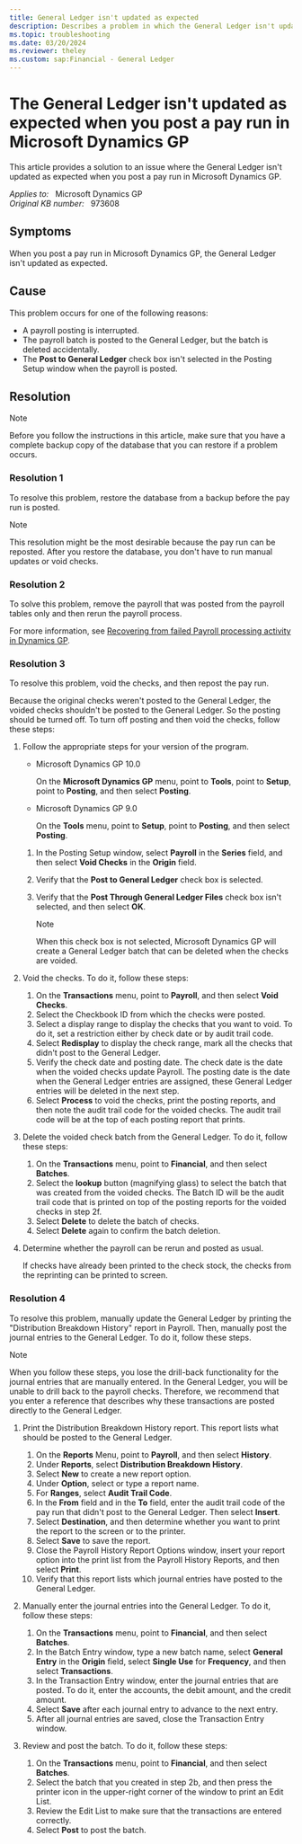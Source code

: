 ```yaml
---
title: General Ledger isn't updated as expected
description: Describes a problem in which the General Ledger isn't updated as expected when you post a pay run in Microsoft Dynamics GP. Provides a resolution.
ms.topic: troubleshooting
ms.date: 03/20/2024
ms.reviewer: theley
ms.custom: sap:Financial - General Ledger
---
```

# The General Ledger isn't updated as expected when you post a pay run in Microsoft Dynamics GP

This article provides a solution to an issue where the General Ledger isn't updated as expected when you post a pay run in Microsoft Dynamics GP.

_Applies to:_ &nbsp; Microsoft Dynamics GP  
_Original KB number:_ &nbsp; 973608

## Symptoms

When you post a pay run in Microsoft Dynamics GP, the General Ledger isn't updated as expected.

## Cause

This problem occurs for one of the following reasons:

- A payroll posting is interrupted.
- The payroll batch is posted to the General Ledger, but the batch is deleted accidentally.
- The **Post to General Ledger** check box isn't selected in the Posting Setup window when the payroll is posted.

## Resolution

> [!NOTE]
> Before you follow the instructions in this article, make sure that you have a complete backup copy of the database that you can restore if a problem occurs.  

### Resolution 1

To resolve this problem, restore the database from a backup before the pay run is posted.

> [!NOTE]
> This resolution might be the most desirable because the pay run can be reposted. After you restore the database, you don't have to run manual updates or void checks.

### Resolution 2

To solve this problem, remove the payroll that was posted from the payroll tables only and then rerun the payroll process.

For more information, see [Recovering from failed Payroll processing activity in Dynamics GP](https://community.dynamics.com/blogs/post/?postid=bf5f2537-6323-42e7-a7f7-d6bed4f447a5).

### Resolution 3

To resolve this problem, void the checks, and then repost the pay run.

Because the original checks weren't posted to the General Ledger, the voided checks shouldn't be posted to the General Ledger. So the posting should be turned off. To turn off posting and then void the checks, follow these steps:

1. Follow the appropriate steps for your version of the program.

    - Microsoft Dynamics GP 10.0

        On the **Microsoft Dynamics GP** menu, point to **Tools**, point to **Setup**, point to **Posting**, and then select **Posting**.
    - Microsoft Dynamics GP 9.0

        On the **Tools** menu, point to **Setup**, point to **Posting**, and then select **Posting**.
    1. In the Posting Setup window, select **Payroll** in the **Series** field, and then select **Void Checks** in the **Origin** field.
    1. Verify that the **Post to General Ledger** check box is selected.
    1. Verify that the **Post Through General Ledger Files** check box isn't selected, and then select **OK**.

        > [!NOTE]
        > When this check box is not selected, Microsoft Dynamics GP will create a General Ledger batch that can be deleted when the checks are voided.

2. Void the checks. To do it, follow these steps:

    1. On the **Transactions** menu, point to **Payroll**, and then select **Void Checks**.
    2. Select the Checkbook ID from which the checks were posted.
    3. Select a display range to display the checks that you want to void. To do it, set a restriction either by check date or by audit trail code.
    4. Select **Redisplay** to display the check range, mark all the checks that didn't post to the General Ledger.
    5. Verify the check date and posting date. The check date is the date when the voided checks update Payroll. The posting date is the date when the General Ledger entries are assigned, these General Ledger entries will be deleted in the next step.
    6. Select **Process** to void the checks, print the posting reports, and then note the audit trail code for the voided checks. The audit trail code will be at the top of each posting report that prints.
3. Delete the voided check batch from the General Ledger. To do it, follow these steps:
    1. On the **Transactions** menu, point to **Financial**, and then select **Batches**.
    2. Select the **lookup** button (magnifying glass) to select the batch that was created from the voided checks. The Batch ID will be the audit trail code that is printed on top of the posting reports for the voided checks in step 2f.
    3. Select **Delete** to delete the batch of checks.
    4. Select **Delete** again to confirm the batch deletion.

4. Determine whether the payroll can be rerun and posted as usual.

    If checks have already been printed to the check stock, the checks from the reprinting can be printed to screen.

### Resolution 4

To resolve this problem, manually update the General Ledger by printing the "Distribution Breakdown History" report in Payroll. Then, manually post the journal entries to the General Ledger. To do it, follow these steps.

> [!NOTE]
> When you follow these steps, you lose the drill-back functionality for the journal entries that are manually entered. In the General Ledger, you will be unable to drill back to the payroll checks. Therefore, we recommend that you enter a reference that describes why these transactions are posted directly to the General Ledger.

1. Print the Distribution Breakdown History report. This report lists what should be posted to the General Ledger.
    1. On the **Reports** Menu, point to **Payroll**, and then select **History**.
    2. Under **Reports**, select **Distribution Breakdown History**.
    3. Select **New** to create a new report option.
    4. Under **Option**, select or type a report name.
    5. For **Ranges**, select **Audit Trail Code**.
    6. In the **From** field and in the **To** field, enter the audit trail code of the pay run that didn't post to the General Ledger. Then select **Insert**.
    7. Select **Destination**, and then determine whether you want to print the report to the screen or to the printer.
    8. Select **Save** to save the report.
    9. Close the Payroll History Report Options window, insert your report option into the print list from the Payroll History Reports, and then select **Print**.
    10. Verify that this report lists which journal entries have posted to the General Ledger.
2. Manually enter the journal entries into the General Ledger. To do it, follow these steps:
    1. On the **Transactions** menu, point to **Financial**, and then select **Batches**.
    2. In the Batch Entry window, type a new batch name, select **General Entry** in the **Origin** field, select **Single Use** for **Frequency**, and then select **Transactions**.
    3. In the Transaction Entry window, enter the journal entries that are posted. To do it, enter the accounts, the debit amount, and the credit amount.
    4. Select **Save** after each journal entry to advance to the next entry.
    5. After all journal entries are saved, close the Transaction Entry window.

3. Review and post the batch. To do it, follow these steps:
    1. On the **Transactions** menu, point to **Financial**, and then select **Batches**.
    2. Select the batch that you created in step 2b, and then press the printer icon in the upper-right corner of the window to print an Edit List.
    3. Review the Edit List to make sure that the transactions are entered correctly.
    4. Select **Post** to post the batch.
